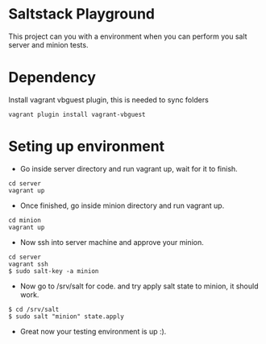# Saltstack Playground

This project can you with a environment when you can perform you salt server and minion tests.

# Dependency

Install vagrant vbguest plugin, this is needed to sync folders

```
vagrant plugin install vagrant-vbguest
```

# Seting up environment

- Go inside server directory and run vagrant up, wait for it to finish.

```
cd server
vagrant up
```

- Once finished, go inside minion directory and run vagrant up.

```
cd minion
vagrant up
```

- Now ssh into server machine and approve your minion.

```
cd server
vagrant ssh 
$ sudo salt-key -a minion
```


- Now go to /srv/salt for code. and try apply salt state to minion, it should work.

```
$ cd /srv/salt
$ sudo salt "minion" state.apply
```

- Great now your testing environment is up :).
